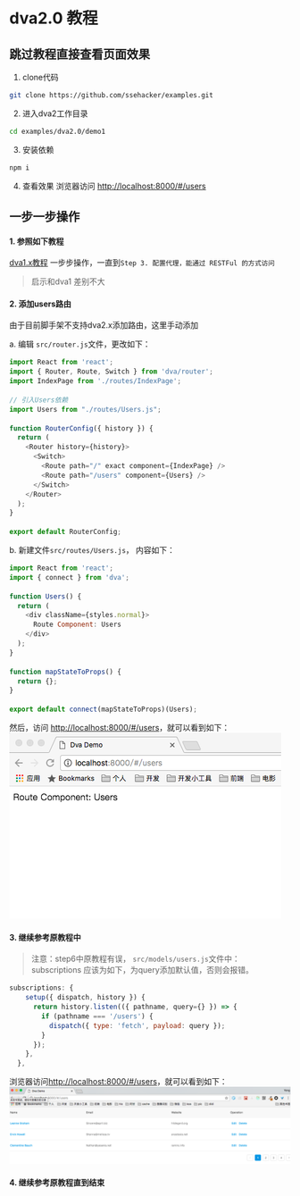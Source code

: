 # dva2.0 教程
## 跳过教程直接查看页面效果
1. clone代码
```bash
git clone https://github.com/ssehacker/examples.git
```

2. 进入dva2工作目录
```bash
cd examples/dva2.0/demo1
```

3. 安装依赖
```bash
npm i
```

4. 查看效果
浏览器访问 [http://localhost:8000/#/users](http://localhost:8000/#/users)


## 一步一步操作

#### 1. 参照如下教程

[dva1.x教程](https://github.com/sorrycc/blog/issues/18)
一步步操作，一直到`Step 3. 配置代理，能通过 RESTFul 的方式访问 `
> 启示和dva1 差别不大

#### 2. 添加users路由
由于目前脚手架不支持dva2.x添加路由，这里手动添加

a. 编辑 `src/router.js`文件，更改如下：
```javascript
import React from 'react';
import { Router, Route, Switch } from 'dva/router';
import IndexPage from './routes/IndexPage';

// 引入Users依赖
import Users from "./routes/Users.js";

function RouterConfig({ history }) {
  return (
    <Router history={history}>
      <Switch>
        <Route path="/" exact component={IndexPage} />
        <Route path="/users" component={Users} />
      </Switch>
    </Router>
  );
}

export default RouterConfig;

```

b. 新建文件`src/routes/Users.js`， 内容如下：
```javascript
import React from 'react';
import { connect } from 'dva';

function Users() {
  return (
    <div className={styles.normal}>
      Route Component: Users
    </div>
  );
}

function mapStateToProps() {
  return {};
}

export default connect(mapStateToProps)(Users);
```

然后，访问 [http://localhost:8000/#/users](http://localhost:8000/#/users)，就可以看到如下：
![Route Component: Users](docs/images/demo1.png)
 
 

#### 3. 继续参考原教程中 
> 注意：step6中原教程有误， `src/models/users.js`文件中：
subscriptions 应该为如下，为query添加默认值，否则会报错。
```javascript
subscriptions: {
    setup({ dispatch, history }) {
      return history.listen(({ pathname, query={} }) => {
        if (pathname === '/users') {
          dispatch({ type: 'fetch', payload: query });
        }
      });
    },
  },
```

浏览器访问[http://localhost:8000/#/users](http://localhost:8000/#/users)，就可以看到如下：
![users列表](docs/images/d2.png)

#### 4. 继续参考原教程直到结束

